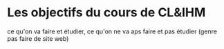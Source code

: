 # Les objectifs du cours de CL&IHM

ce qu'on va faire et étudier, ce qu'on ne va aps faire et pas étudier (genre pas faire de site web)
